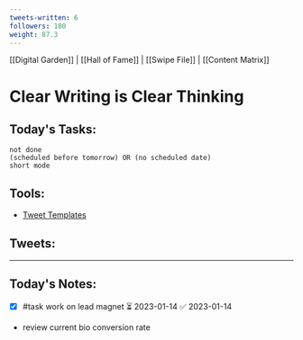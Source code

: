 ```yaml
---
tweets-written: 6
followers: 180
weight: 87.3
---
```

[[Digital Garden]] | [[Hall of Fame]] | [[Swipe File]] | [[Content Matrix]]

# Clear Writing is Clear Thinking

## Today's Tasks:
```tasks
not done
(scheduled before tomorrow) OR (no scheduled date)
short mode
```

## Tools:
- [Tweet Templates](https://www.notion.so/100-Tweet-Templates-with-Examples-fbdcc37fc2e04447ac452d310094e9d1)

## Tweets:


---
## Today's Notes:

- [x] #task work on lead magnet ⏳ 2023-01-14 ✅ 2023-01-14

- review current bio conversion rate
